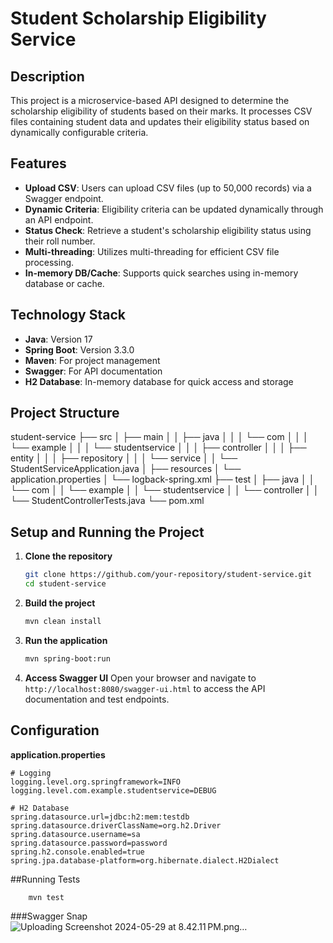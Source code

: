 # Student Scholarship Eligibility Service

## Description
This project is a microservice-based API designed to determine the scholarship eligibility of students based on their marks. It processes CSV files containing student data and updates their eligibility status based on dynamically configurable criteria.

## Features
- **Upload CSV**: Users can upload CSV files (up to 50,000 records) via a Swagger endpoint.
- **Dynamic Criteria**: Eligibility criteria can be updated dynamically through an API endpoint.
- **Status Check**: Retrieve a student's scholarship eligibility status using their roll number.
- **Multi-threading**: Utilizes multi-threading for efficient CSV file processing.
- **In-memory DB/Cache**: Supports quick searches using in-memory database or cache.

## Technology Stack
- **Java**: Version 17
- **Spring Boot**: Version 3.3.0
- **Maven**: For project management
- **Swagger**: For API documentation
- **H2 Database**: In-memory database for quick access and storage

## Project Structure

student-service
├── src
│   ├── main
│   │   ├── java
│   │   │   └── com
│   │   │       └── example
│   │   │           └── studentservice
│   │   │               ├── controller
│   │   │               ├── entity
│   │   │               ├── repository
│   │   │               └── service
│   │   └── StudentServiceApplication.java
│   ├── resources
│       └── application.properties
│   └── logback-spring.xml
├── test
│   ├── java
│   │   └── com
│   │       └── example
│   │           └── studentservice
│   │               └── controller
│   │                   └── StudentControllerTests.java
└── pom.xml



## Setup and Running the Project
1. **Clone the repository**
    ```bash
    git clone https://github.com/your-repository/student-service.git
    cd student-service
    ```

2. **Build the project**
    ```bash
    mvn clean install
    ```

3. **Run the application**
    ```bash
    mvn spring-boot:run
    ```

4. **Access Swagger UI**
    Open your browser and navigate to `http://localhost:8080/swagger-ui.html` to access the API documentation and test endpoints.

## Configuration
**application.properties**
```properties
# Logging
logging.level.org.springframework=INFO
logging.level.com.example.studentservice=DEBUG

# H2 Database
spring.datasource.url=jdbc:h2:mem:testdb
spring.datasource.driverClassName=org.h2.Driver
spring.datasource.username=sa
spring.datasource.password=password
spring.h2.console.enabled=true
spring.jpa.database-platform=org.hibernate.dialect.H2Dialect
```

##Running Tests
```bash
    mvn test
```

###Swagger Snap 
![Uploading Screenshot 2024-05-29 at 8.42.11 PM.png…]()
